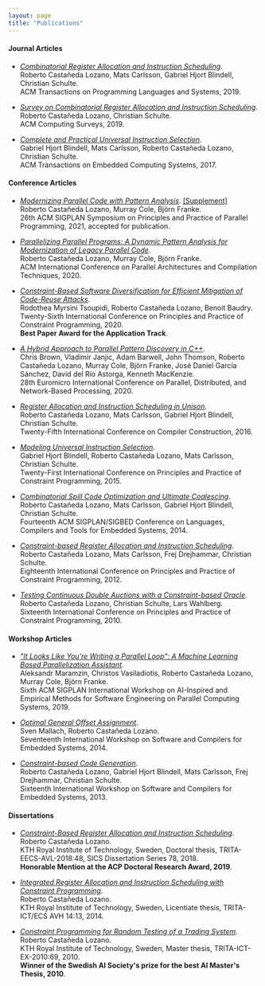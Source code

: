 ```yaml
---
layout: page
title: "Publications"
---
```


#### Journal Articles

- [*Combinatorial Register Allocation and Instruction Scheduling*](https://arxiv.org/pdf/1804.02452).<br />
  Roberto Castañeda Lozano, Mats Carlsson, Gabriel Hjort Blindell, Christian Schulte.<br />
  ACM Transactions on Programming Languages and Systems, 2019.

- [*Survey on Combinatorial Register Allocation and Instruction Scheduling*](https://arxiv.org/pdf/1409.7628).<br />
  Roberto Castañeda Lozano, Christian Schulte.<br />
  ACM Computing Surveys, 2019.

- [*Complete and Practical Universal Instruction Selection*](/publications/HjortCarlssonEa_TECS_2017.pdf).<br />
  Gabriel Hjort Blindell, Mats Carlsson, Roberto Castañeda Lozano, Christian Schulte.<br />
  ACM Transactions on Embedded Computing Systems, 2017.

#### Conference Articles

- [*Modernizing Parallel Code with Pattern Analysis*](/publications/CastanedaColeEa_PPoPP_2021.pdf). [[Supplement]](/publications/CastanedaColeEa_PPoPP_2021_supplement.pdf)<br />
  Roberto Castañeda Lozano, Murray Cole, Björn Franke.<br />
  26th ACM SIGPLAN Symposium on Principles and Practice of Parallel Programming, 2021, accepted for publication.

- [*Parallelizing Parallel Programs: A Dynamic Pattern Analysis for Modernization of Legacy Parallel Code*](/publications/CastanedaColeEa_PACT_2020.pdf).<br />
  Roberto Castañeda Lozano, Murray Cole, Björn Franke.<br />
  ACM International Conference on Parallel Architectures and Compilation Techniques, 2020.

- [*Constraint-Based Software Diversification for Efficient Mitigation of Code-Reuse Attacks*](/publications/TsoupidiCastanedaEa_CP_2020.pdf).<br />
  Rodothea Myrsini Tsoupidi, Roberto Castañeda Lozano, Benoit Baudry.<br />
  Twenty-Sixth International Conference on Principles and Practice of Constraint Programming, 2020.<br />
  **Best Paper Award for the Application Track**.

- [*A Hybrid Approach to Parallel Pattern Discovery in C++*](/publications/BrownJanjicEa_PDP_2020.pdf).<br />
  Chris Brown, Vladimir Janjic, Adam Barwell, John Thomson, Roberto Castañeda Lozano, Murray Cole, Björn Franke, José Daniel García Sánchez, David del Río Astorga, Kenneth MacKenzie.<br />
  28th Euromicro International Conference on Parallel, Distributed, and Network-Based Processing, 2020.

- [*Register Allocation and Instruction Scheduling in Unison*](/publications/CastanedaCarlssonEa_CC_2016.pdf).<br />
  Roberto Castañeda Lozano, Mats Carlsson, Gabriel Hjort Blindell, Christian Schulte.<br />
  Twenty-Fifth International Conference on Compiler Construction, 2016.

- [*Modeling Universal Instruction Selection*](/publications/HjortCastanedaEa_CP_2015.pdf).<br />
  Gabriel Hjort Blindell, Roberto Castañeda Lozano, Mats Carlsson, Christian Schulte.<br />
  Twenty-First International Conference on Principles and Practice of Constraint Programming, 2015.

- [*Combinatorial Spill Code Optimization and Ultimate Coalescing*](/publications/CastanedaCarlssonEa_LCTES_2014.pdf).<br />
  Roberto Castañeda Lozano, Mats Carlsson, Gabriel Hjort Blindell, Christian Schulte.<br />
  Fourteenth ACM SIGPLAN/SIGBED Conference on Languages, Compilers and Tools for Embedded Systems, 2014.

- [*Constraint-based Register Allocation and Instruction Scheduling*](/publications/CastanedaCarlssonEa_CP_2012.pdf).<br />
  Roberto Castañeda Lozano, Mats Carlsson, Frej Drejhammar, Christian Schulte.<br />
  Eighteenth International Conference on Principles and Practice of Constraint Programming, 2012.

- [*Testing Continuous Double Auctions with a Constraint-based Oracle*](/publications/CastanedaSchulteWahlberg_CP_2010.pdf).<br />
  Roberto Castañeda Lozano, Christian Schulte, Lars Wahlberg.<br />
  Sixteenth International Conference on Principles and Practice of Constraint Programming, 2010.

#### Workshop Articles

- [*"It Looks Like You're Writing a Parallel Loop": A Machine Learning Based Parallelization Assistant*](/publications/MaramzinVasiladiotisEa_AISEPS_2019.pdf).<br />
  Aleksandr Maramzin, Christos Vasiladiotis, Roberto Castañeda Lozano, Murray Cole, Björn Franke.<br />
  Sixth ACM SIGPLAN International Workshop on AI-Inspired and Empirical Methods for Software Engineering on Parallel Computing Systems, 2019.

- [*Optimal General Offset Assignment*](/publications/MallachCastaneda_SCOPES_2014.pdf).<br />
  Sven Mallach, Roberto Castañeda Lozano.<br />
  Seventeenth International Workshop on Software and Compilers for Embedded Systems, 2014.

- [*Constraint-based Code Generation*](/publications/CastanedaHjortEa_MSCOPES_2013.pdf).<br />
  Roberto Castañeda Lozano, Gabriel Hjort Blindell, Mats Carlsson, Frej Drejhammar, Christian Schulte.<br />
  Sixteenth International Workshop on Software and Compilers for Embedded Systems, 2013.

#### Dissertations

- [*Constraint-Based Register Allocation and Instruction Scheduling*](/publications/TRITA-EECS-AVL-2018-48.pdf).<br />
  Roberto Castañeda Lozano.<br />
  KTH Royal Institute of Technology, Sweden, Doctoral thesis, TRITA-EECS-AVL-2018:48, SICS Dissertation Series 78, 2018.<br />
  **Honorable Mention at the ACP Doctoral Research Award, 2019**.

- [*Integrated Register Allocation and Instruction Scheduling with Constraint Programming*](/publications/TRITA-ICT-ECS-AVH-14-13.pdf).<br />
  Roberto Castañeda Lozano.<br />
  KTH Royal Institute of Technology, Sweden, Licentiate thesis, TRITA-ICT/ECS AVH 14:13, 2014.

- [*Constraint Programming for Random Testing of a Trading System*](/publications/TRITA-ICT-EX-2010:69.pdf).<br />
  Roberto Castañeda Lozano.<br />
  KTH Royal Institute of Technology, Sweden, Master thesis, TRITA-ICT-EX-2010:69, 2010.<br />
  **Winner of the Swedish AI Society's prize for the best AI Master's Thesis, 2010**.
